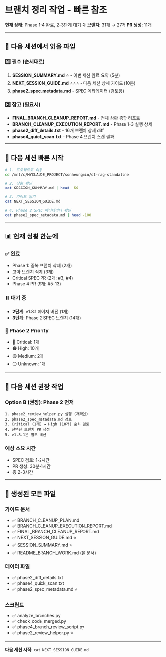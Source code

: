 # 브랜치 정리 작업 - 빠른 참조

**현재 상태**: Phase 1-4 완료, 2-3단계 대기 중
**브랜치**: 31개 → 27개
**PR 생성**: 11개

---

## 📖 다음 세션에서 읽을 파일

### 1️⃣ 필수 (순서대로)
1. **SESSION_SUMMARY.md** ⭐ - 이번 세션 완료 요약 (5분)
2. **NEXT_SESSION_GUIDE.md** ⭐⭐⭐ - 다음 세션 상세 가이드 (10분)
3. **phase2_spec_metadata.md** - SPEC 메타데이터 (검토용)

### 2️⃣ 참고 (필요시)
- **FINAL_BRANCH_CLEANUP_REPORT.md** - 전체 상황 종합 리포트
- **BRANCH_CLEANUP_EXECUTION_REPORT.md** - Phase 1-3 실행 상세
- **phase2_diff_details.txt** - 16개 브랜치 상세 diff
- **phase4_quick_scan.txt** - Phase 4 브랜치 스캔 결과

---

## 🚀 다음 세션 빠른 시작

```bash
# 1. 프로젝트로 이동
cd /mnt/c/MYCLAUDE_PROJECT/sonheungmin/dt-rag-standalone

# 2. 상황 확인
cat SESSION_SUMMARY.md | head -50

# 3. 가이드 읽기
cat NEXT_SESSION_GUIDE.md

# 4. Phase 2 SPEC 메타데이터 확인
cat phase2_spec_metadata.md | head -100
```

---

## 📊 현재 상황 한눈에

### ✅ 완료
- Phase 1: 중복 브랜치 삭제 (2개)
- 고아 브랜치 삭제 (3개)
- Critical SPEC PR (2개: #3, #4)
- Phase 4 PR (9개: #5-13)

### ⏸️ 대기 중
- **2단계**: v1.8.1 메이저 버전 (1개)
- **3단계**: Phase 2 SPEC 브랜치 (14개)

### 📌 Phase 2 Priority
- 🔴 Critical: 1개
- 🟠 High: 10개
- 🟡 Medium: 2개
- ⚪ Unknown: 1개

---

## 🎯 다음 세션 권장 작업

### Option B (권장): Phase 2 먼저
```
1. phase2_review_helper.py 실행 (재확인)
2. phase2_spec_metadata.md 검토
3. Critical (1개) → High (10개) 순차 검토
4. 선택된 브랜치 PR 생성
5. v1.8.1은 별도 세션
```

### 예상 소요 시간
- SPEC 검토: 1-2시간
- PR 생성: 30분-1시간
- 총 2-3시간

---

## 📝 생성된 모든 파일

### 가이드 문서
- ✅ BRANCH_CLEANUP_PLAN.md
- ✅ BRANCH_CLEANUP_EXECUTION_REPORT.md
- ✅ FINAL_BRANCH_CLEANUP_REPORT.md
- ✅ NEXT_SESSION_GUIDE.md ⭐
- ✅ SESSION_SUMMARY.md ⭐
- ✅ README_BRANCH_WORK.md (본 문서)

### 데이터 파일
- ✅ phase2_diff_details.txt
- ✅ phase4_quick_scan.txt
- ✅ phase2_spec_metadata.md ⭐

### 스크립트
- ✅ analyze_branches.py
- ✅ check_code_merged.py
- ✅ phase4_branch_review_script.py
- ✅ phase2_review_helper.py ⭐

---

**다음 세션 시작**: `cat NEXT_SESSION_GUIDE.md`

